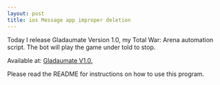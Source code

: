```yaml
---
layout: post
title: ios Message app improper deletion
---
```


Today I release Gladaumate Version 1.0, my Total War: Arena automation script. The bot will play the game under told to stop. 

Available at: [Gladaumate V1.0. ](https://mega.nz/#!jDoHXSIS!0lXqlA16DJi1cjLAi5D0jDK0SGX5lFoAnCtTzbbf1DI)

Please read the README for instructions on how to use this program.
